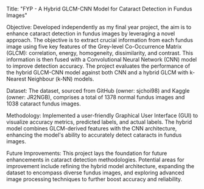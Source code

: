 Title: "FYP - A Hybrid GLCM-CNN Model for Cataract Detection in Fundus Images"

Objective:
Developed independently as my final year project, the aim is to enhance cataract detection in fundus images by leveraging a novel approach. The objective is to extract crucial information from each fundus image using five key features of the Grey-level Co-Occurrence Matrix (GLCM): correlation, energy, homogeneity, dissimilarity, and contrast. This information is then fused with a Convolutional Neural Network (CNN) model to improve detection accuracy. The project evaluates the performance of the hybrid GLCM-CNN model against both CNN and a hybrid GLCM with k-Nearest Neighbour (k-NN) models.

Dataset:
The dataset, sourced from GitHub (owner: sjchoi98) and Kaggle (owner: JR2NGB), comprises a total of 1378 normal fundus images and 1038 cataract fundus images.

Methodology:
Implemented a user-friendly Graphical User Interface (GUI) to visualize accuracy metrics, predicted labels, and actual labels. The hybrid model combines GLCM-derived features with the CNN architecture, enhancing the model's ability to accurately detect cataracts in fundus images.

Future Improvements:
This project lays the foundation for future enhancements in cataract detection methodologies. Potential areas for improvement include refining the hybrid model architecture, expanding the dataset to encompass diverse fundus images, and exploring advanced image processing techniques to further boost accuracy and reliability.

